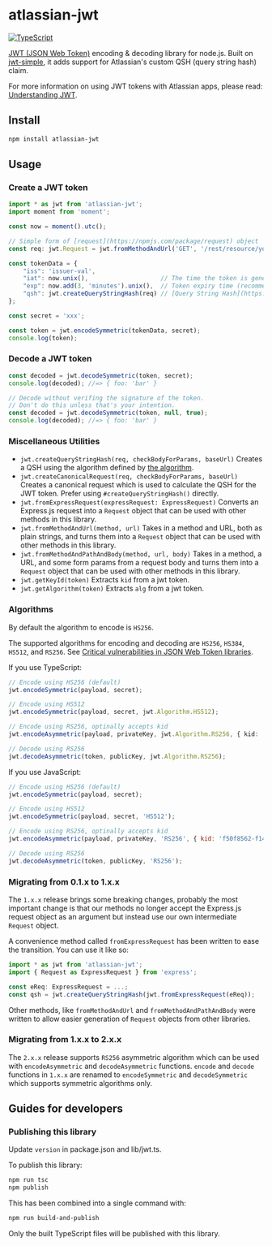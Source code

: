 # atlassian-jwt

[![TypeScript](https://badges.frapsoft.com/typescript/code/typescript.svg?v=101)](https://github.com/ellerbrock/typescript-badges/)

[JWT (JSON Web Token)](http://self-issued.info/docs/draft-jones-json-web-token.html) encoding & decoding
library for node.js. Built on [jwt-simple](https://github.com/hokaccha/node-jwt-simple), it adds support
for Atlassian's custom QSH (query string hash) claim.

For more information on using JWT tokens with Atlassian apps, please read:
[Understanding JWT](https://developer.atlassian.com/cloud/jira/platform/understanding-jwt/).

## Install

```sh
npm install atlassian-jwt
```

## Usage

### Create a JWT token

```typescript
import * as jwt from 'atlassian-jwt';
import moment from 'moment';

const now = moment().utc();

// Simple form of [request](https://npmjs.com/package/request) object
const req: jwt.Request = jwt.fromMethodAndUrl('GET', '/rest/resource/you/want');

const tokenData = {
    "iss": 'issuer-val',
    "iat": now.unix(),                    // The time the token is generated
    "exp": now.add(3, 'minutes').unix(),  // Token expiry time (recommend 3 minutes after issuing)
    "qsh": jwt.createQueryStringHash(req) // [Query String Hash](https://developer.atlassian.com/cloud/jira/platform/understanding-jwt/#a-name-qsh-a-creating-a-query-string-hash)
};

const secret = 'xxx';

const token = jwt.encodeSymmetric(tokenData, secret);
console.log(token);
```

### Decode a JWT token

```typescript
const decoded = jwt.decodeSymmetric(token, secret);
console.log(decoded); //=> { foo: 'bar' }

// Decode without verifing the signature of the token.
// Don't do this unless that's your intention.
const decoded = jwt.decodeSymmetric(token, null, true);
console.log(decoded); //=> { foo: 'bar' }
```

### Miscellaneous Utilities

 - `jwt.createQueryStringHash(req, checkBodyForParams, baseUrl)`
   Creates a QSH using the algorithm defined by
   [the algorithm](https://developer.atlassian.com/static/connect/docs/latest/concepts/understanding-jwt.html#qsh).
 - `jwt.createCanonicalRequest(req, checkBodyForParams, baseUrl)`
   Creates a canonical request which is used to calculate the QSH for the JWT token.
   Prefer using `#createQueryStringHash()` directly.
 - `jwt.fromExpressRequest(expressRequest: ExpressRequest)`
   Converts an Express.js request into a `Request` object
   that can be used with other methods in this library.
 - `jwt.fromMethodAndUrl(method, url)`
   Takes in a method and URL, both as plain strings,
   and turns them into a `Request` object that can be used with other methods in this library.
 - `jwt.fromMethodAndPathAndBody(method, url, body)`
   Takes in a method, a URL, and some form params from a request body
   and turns them into a `Request` object that can be used with other methods in this library.
 - `jwt.getKeyId(token)`
   Extracts `kid` from a jwt token. 
 - `jwt.getAlgorithm(token)`
   Extracts `alg` from a jwt token. 
### Algorithms

By default the algorithm to encode is `HS256`.

The supported algorithms for encoding and decoding are `HS256`, `HS384`, `HS512`, and `RS256`.
See [Critical vulnerabilities in JSON Web Token libraries](https://auth0.com/blog/critical-vulnerabilities-in-json-web-token-libraries/).

If you use TypeScript:

```typescript
// Encode using HS256 (default)
jwt.encodeSymmetric(payload, secret);

// Encode using HS512
jwt.encodeSymmetric(payload, secret, jwt.Algorithm.HS512);

// Encode using RS256, optinally accepts kid
jwt.encodeAsymmetric(payload, privateKey, jwt.Algorithm.RS256, { kid: 'f50f8562-f146-4b98-9bbb-7ce9545603b6' });

// Decode using RS256
jwt.decodeAsymmetric(token, publicKey, jwt.Algorithm.RS256);
```

If you use JavaScript:

```javascript
// Encode using HS256 (default)
jwt.encodeSymmetric(payload, secret);

// Encode using HS512
jwt.encodeSymmetric(payload, secret, 'HS512');

// Encode using RS256, optinally accepts kid
jwt.encodeAsymmetric(payload, privateKey, 'RS256', { kid: 'f50f8562-f146-4b98-9bbb-7ce9545603b6' });

// Decode using RS256
jwt.decodeAsymmetric(token, publicKey, 'RS256');
```

### Migrating from 0.1.x to 1.x.x

The `1.x.x` release brings some breaking changes, probably the most important change is that our methods no longer
accept the Express.js request object as an argument but instead use our own intermediate `Request` object.

A convenience method called `fromExpressRequest` has been written to ease the transition. You can use it like so:

```typescript
import * as jwt from 'atlassian-jwt';
import { Request as ExpressRequest } from 'express';

const eReq: ExpressRequest = ...;
const qsh = jwt.createQueryStringHash(jwt.fromExpressRequest(eReq));
```

Other methods, like `fromMethodAndUrl` and `fromMethodAndPathAndBody` were written to allow easier generation of
`Request` objects from other libraries.

### Migrating from 1.x.x to 2.x.x

The `2.x.x` release supports `RS256` asymmetric algorithm which can be used with `encodeAsymmetric` and `decodeAsymmetric` functions.
`encode` and `decode` functions in `1.x.x` are renamed to `encodeSymmetric` and `decodeSymmetric` which supports symmetric algorithms only.

## Guides for developers

### Publishing this library

Update `version` in package.json and lib/jwt.ts.

To publish this library:

```sh
npm run tsc
npm publish
```

This has been combined into a single command with:

```sh
npm run build-and-publish
```

Only the built TypeScript files will be published with this library.
